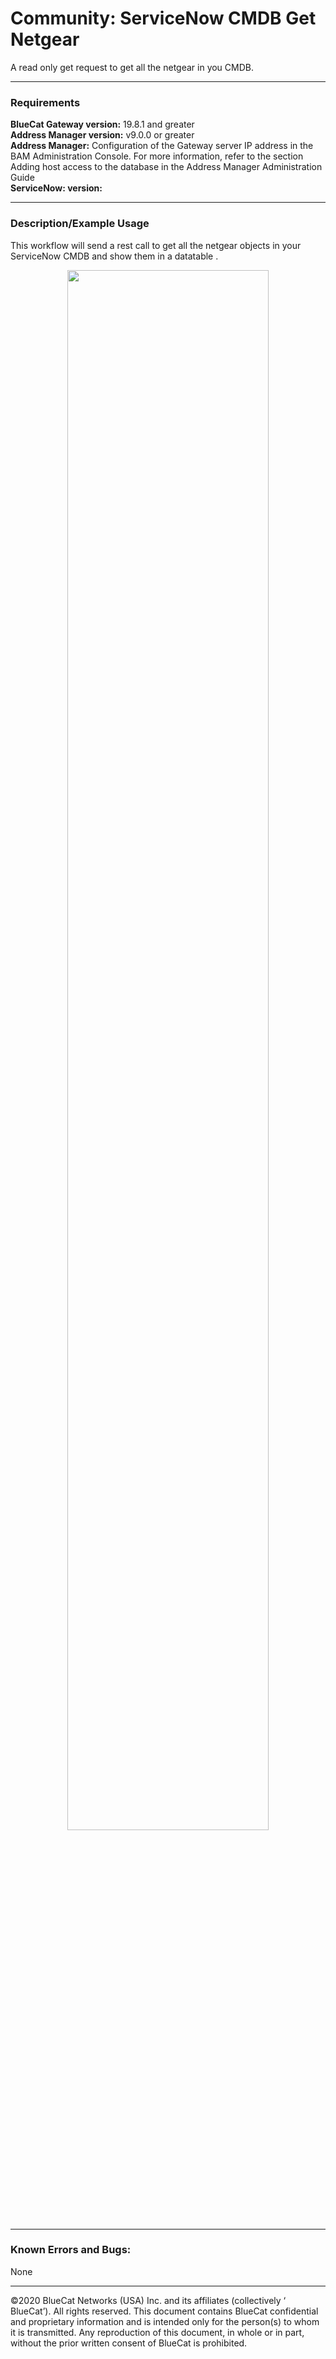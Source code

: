# **Community: ServiceNow CMDB Get Netgear**
A read only get request to get all the netgear in you CMDB.
___

### Requirements
**BlueCat Gateway version:** 19.8.1 and greater <br/>
**Address Manager version:** v9.0.0 or greater <br/>
**Address Manager:**  Configuration of the Gateway server IP address in the BAM Administration Console. For more information, refer to the section Adding host access to the database in the Address Manager Administration Guide </br>
**ServiceNow: version:** </br>

___

### Description/Example Usage
This workflow will send a rest call to get all the netgear objects in your ServiceNow CMDB and show them in a datatable . 


<p align="center">
  <img width="80%" height="80%" src="img/cmdb_netgear.png">
</p>

___

### Known Errors and Bugs: 

None

___

©2020 BlueCat Networks (USA) Inc. and its affiliates (collectively ‘ BlueCat’). All rights reserved.
This document contains BlueCat confidential and proprietary information and is intended only for the person(s) to whom it is transmitted.
Any reproduction of this document, in whole or in part, without the prior written consent of BlueCat is prohibited.
